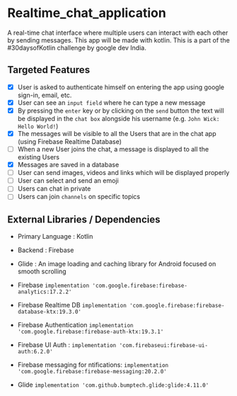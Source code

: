 # Realtime_chat_application
A real-time chat interface where multiple users can interact with each other by sending messages. This app will be made with kotlin. This is a part of the #30daysofKotlin challenge by google dev India.

## Targeted Features
-   [X] User is asked to authenticate himself on entering the app using google sign-in, email, etc.
-   [X] User can see an `input field` where he can type a new message
-   [X] By pressing the `enter` key or by clicking on the `send` button the text will be displayed in the `chat box` alongside his username (e.g. `John Wick: Hello World!`)
-   [X] The messages will be visible to all the Users that are in the chat app (using Firebase Realtime Database)
-   [ ] When a new User joins the chat, a message is displayed to all the existing Users
-   [X] Messages are saved in a database
-   [ ] User can send images, videos and links which will be displayed properly
-   [ ] User can select and send an emoji
-   [ ] Users can chat in private
-   [ ] Users can join `channels` on specific topics

## External Libraries / Dependencies

* Primary Language   : Kotlin
* Backend            : Firebase
* Glide              : An image loading and caching library for Android focused on smooth scrolling

* Firebase `implementation 'com.google.firebase:firebase-analytics:17.2.2'`
* Firebase Realtime DB `implementation 'com.google.firebase:firebase-database-ktx:19.3.0'`
* Firebase Authentication `implementation 'com.google.firebase:firebase-auth-ktx:19.3.1'`
* Firebase UI Auth : `implementation 'com.firebaseui:firebase-ui-auth:6.2.0'`
* Firebase messaging for ntifications: `implementation 'com.google.firebase:firebase-messaging:20.2.0'`
* Glide `implementation 'com.github.bumptech.glide:glide:4.11.0'`

